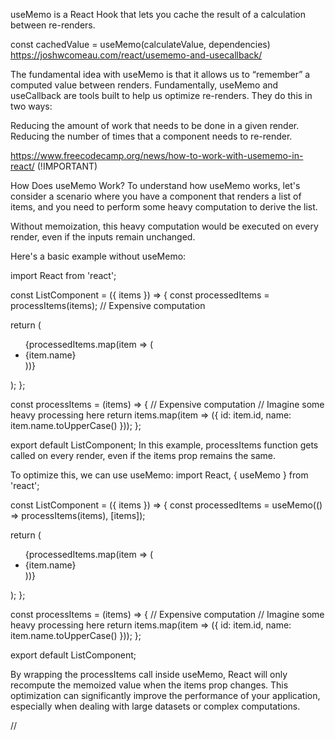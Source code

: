useMemo is a React Hook that lets you cache the result of a calculation between re-renders.

const cachedValue = useMemo(calculateValue, dependencies)
https://joshwcomeau.com/react/usememo-and-usecallback/

The fundamental idea with useMemo is that it allows us to “remember” a computed value between renders.
Fundamentally, useMemo and useCallback are tools built to help us optimize re-renders. They do this in two ways:

Reducing the amount of work that needs to be done in a given render.
Reducing the number of times that a component needs to re-render.

https://www.freecodecamp.org/news/how-to-work-with-usememo-in-react/ (!IMPORTANT)

How Does useMemo Work?
To understand how useMemo works, let's consider a scenario where you have a component that renders a list of items, and you need to perform some heavy computation to derive the list.

Without memoization, this heavy computation would be executed on every render, even if the inputs remain unchanged.

Here's a basic example without useMemo:

import React from 'react';

const ListComponent = ({ items }) => {
  const processedItems = processItems(items); // Expensive computation

  return (
    <ul>
      {processedItems.map(item => (
        <li key={item.id}>{item.name}</li>
      ))}
    </ul>
  );
};

const processItems = (items) => {
  // Expensive computation
  // Imagine some heavy processing here
  return items.map(item => ({ id: item.id, name: item.name.toUpperCase() }));
};

export default ListComponent;
In this example, processItems function gets called on every render, even if the items prop remains the same.


To optimize this, we can use useMemo:
import React, { useMemo } from 'react';

const ListComponent = ({ items }) => {
  const processedItems = useMemo(() => processItems(items), [items]);

  return (
    <ul>
      {processedItems.map(item => (
        <li key={item.id}>{item.name}</li>
      ))}
    </ul>
  );
};

const processItems = (items) => {
  // Expensive computation
  // Imagine some heavy processing here
  return items.map(item => ({ id: item.id, name: item.name.toUpperCase() }));
};

export default ListComponent;

By wrapping the processItems call inside useMemo, React will only recompute the memoized value when the items prop changes. This optimization can significantly improve the performance of your application, especially when dealing with large datasets or complex computations.



// 